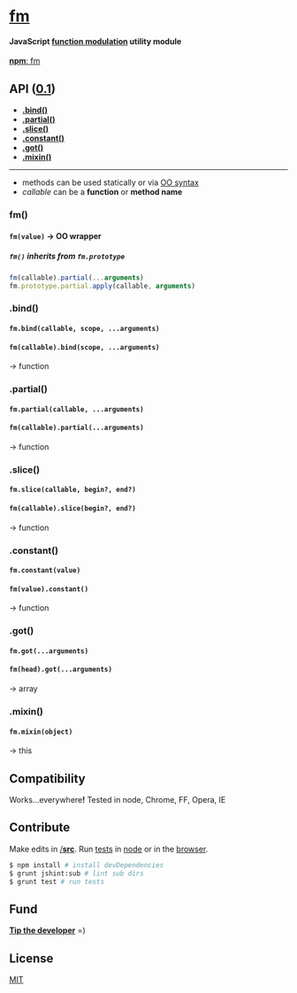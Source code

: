 # [fm](../../)
#### JavaScript [function modulation](#api) utility module
[<b>npm</b>: fm](https://www.npmjs.org/package/fm)

<a name="api"></a>
## API ([0.1](../../releases))

<a name="methods"></a>
- [<b>.bind()</b>](#bind)
- [<b>.partial()</b>](#partial)
- [<b>.slice()</b>](#slice)
- [<b>.constant()</b>](#constant)
- [<b>.got()</b>](#got)
- [<b>.mixin()</b>](#mixin)

* * *
- methods can be used statically or via [OO syntax](#oo)
- <var>callable</var> can be a <b>function</b> or <b>method name</b>

<a name="oo"></a>
### fm()
#### `fm(value)` &rarr; OO wrapper
##### `fm()` inherits from `fm.prototype`

```js
fm(callable).partial(...arguments)
fm.prototype.partial.apply(callable, arguments)
```

### .bind()
#### `fm.bind(callable, scope, ...arguments)`
#### `fm(callable).bind(scope, ...arguments)`
&rarr; function

### .partial()
#### `fm.partial(callable, ...arguments)`
#### `fm(callable).partial(...arguments)`
&rarr; function

### .slice()
#### `fm.slice(callable, begin?, end?)`
#### `fm(callable).slice(begin?, end?)`
&rarr; function

### .constant()
#### `fm.constant(value)`
#### `fm(value).constant()`
&rarr; function

### .got()
#### `fm.got(...arguments)`
#### `fm(head).got(...arguments)`
&rarr; array

### .mixin()
#### `fm.mixin(object)`
&rarr; this

## Compatibility

Works...everywhere<b>!</b> Tested in node, Chrome, FF, Opera, IE

## Contribute
Make edits in [/<b>src</b>](./src). Run [tests](test) in [node](#cli) or in the [browser](test/index.html).

<a name="cli"></a>
```sh
$ npm install # install devDependencies
$ grunt jshint:sub # lint sub dirs
$ grunt test # run tests
```

## Fund
<b>[Tip the developer](https://www.gittip.com/ryanve/)</b> =)

## License
[MIT](fm.js#L4)